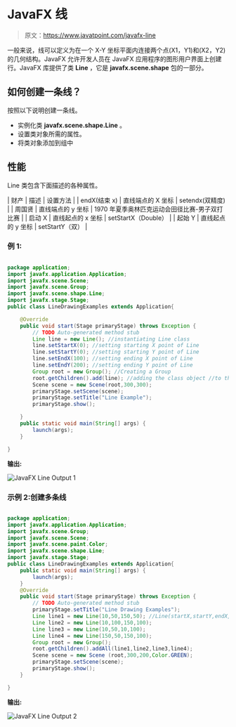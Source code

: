 # JavaFX 线

> 原文：<https://www.javatpoint.com/javafx-line>

一般来说，线可以定义为在一个 X-Y 坐标平面内连接两个点(X1，Y1)和(X2，Y2)的几何结构。JavaFX 允许开发人员在 JavaFX 应用程序的图形用户界面上创建行。JavaFX 库提供了类 **Line** ，它是 **javafx.scene.shape** 包的一部分。

## 如何创建一条线？

按照以下说明创建一条线。

*   实例化类 **javafx.scene.shape.Line** 。
*   设置类对象所需的属性。
*   将类对象添加到组中

## 性能

Line 类包含下面描述的各种属性。

| 财产 | 描述 | 设置方法 |
| endX(结束 x) | 直线端点的 X 坐标 | setendx(双精度) |
| 周国贤 | 直线端点的 y 坐标 | 1970 年夏季奥林匹克运动会田径比赛-男子双打比赛 |
| 启动 X | 直线起点的 x 坐标 | setStartX（Double） |
| 起始 Y | 直线起点的 y 坐标 | setStartY（双） |

### 例 1:

```java

package application;
import javafx.application.Application;
import javafx.scene.Scene;
import javafx.scene.Group;
import javafx.scene.shape.Line;
import javafx.stage.Stage;
public class LineDrawingExamples extends Application{

	@Override
	public void start(Stage primaryStage) throws Exception {
		// TODO Auto-generated method stub
		Line line = new Line(); //instantiating Line class 
		line.setStartX(0); //setting starting X point of Line
		line.setStartY(0); //setting starting Y point of Line 
		line.setEndX(100); //setting ending X point of Line 
		line.setEndY(200); //setting ending Y point of Line 
		Group root = new Group(); //Creating a Group
		root.getChildren().add(line); //adding the class object //to the group
		Scene scene = new Scene(root,300,300);
		primaryStage.setScene(scene);
		primaryStage.setTitle("Line Example");
		primaryStage.show();

	}
	public static void main(String[] args) {
		launch(args);
	}

}

```

**输出:**

![JavaFX Line Output 1](../img/6949a752f1117cf0aac40b8ab9860f2d.png)

### 示例 2:创建多条线

```java

package application;
import javafx.application.Application;
import javafx.scene.Group;
import javafx.scene.Scene;
import javafx.scene.paint.Color;
import javafx.scene.shape.Line;
import javafx.stage.Stage;
public class LineDrawingExamples extends Application{
	public static void main(String[] args) {
		launch(args);
	}
	@Override
	public void start(Stage primaryStage) throws Exception {
		// TODO Auto-generated method stub
		primaryStage.setTitle("Line Drawing Examples");
		Line line1 = new Line(10,50,150,50); //Line(startX,startY,endX,endY)	
		Line line2 = new Line(10,100,150,100);
		Line line3 = new Line(10,50,10,100);
		Line line4 = new Line(150,50,150,100);
		Group root = new Group();
		root.getChildren().addAll(line1,line2,line3,line4);
		Scene scene = new Scene (root,300,200,Color.GREEN);
		primaryStage.setScene(scene);
		primaryStage.show();
	}

}

```

**输出:**

![JavaFX Line Output 2](../img/9862c19afb8e131b5da0ea4ee8d1bfc8.png)
